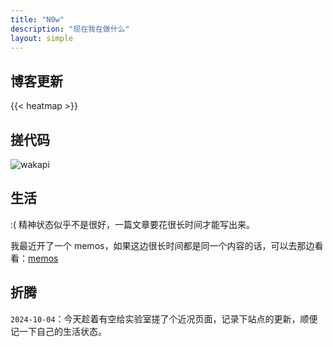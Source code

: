 ```yaml
---
title: "N0w"
description: "现在我在做什么"
layout: simple
---
```

## 博客更新
{{< heatmap >}}

## 搓代码
![wakapi](https://img.shields.io/endpoint?url=https%3A%2F%2Fwaka.grassblock.eu.org%2Fapi%2Fcompat%2Fshields%2Fv1%2Fgrassblock%2Finterval%3A30_days&style=flat-square&label=WakaTime%20last%2030d&color=cyan)

## 生活
:( 精神状态似乎不是很好，一篇文章要花很长时间才能写出来。

我最近开了一个 memos，如果这边很长时间都是同一个内容的话，可以去那边看看：[memos](https://memos.grassblock.eu.org)

## 折腾
`2024-10-04`：今天趁着有空给实验室搓了个近况页面，记录下站点的更新，顺便记一下自己的生活状态。